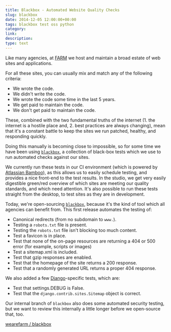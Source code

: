 ```yaml
---
title: Blackbox - Automated Website Quality Checks
slug: blackbox
date: 2014-12-05 12:00:00+00:00
tags: blackbox test oss python
category:
link:
description:
type: text
---
```


Like many agencies, at <a href="http://www.wearefarm.com">FARM</a> we host and maintain a broad estate of web sites and applications. 

For all these sites, you can usually mix and match any of the following criteria:

- We wrote the code.
- We didn't write the code.
- We wrote the code some time in the last 5 years.
- We get paid to maintain the code.
- We don't get paid to maintain the code.

These, combined with the two fundamental truths of the internet (1. the internet is a hostile place and, 2. best practices are always changing), mean that it's a constant battle to keep the sites we run patched, healthy, and responding quickly.

Doing this manually is becoming close to impossible, so for some time we have been using <a href="https://bitbucket.org/wearefarm/blackbox/">`blackbox`</a>, a collection of black-box tests which we use to run automated checks against our sites. 

We currently run these tests in our CI environment (which is powered by <a href="https://www.atlassian.com/software/bamboo">Atlassian Bamboo</a>), as this allows us to easily schedule testing, and provides a nice front-end to the test results. In the studio, we get very easily digestible green/red overview of which sites are meeting our quality standards, and which need attention. It's also possible to run these tests straight from the desktop, to test sites as they are in development.

Today, we're open-sourcing <a href="https://bitbucket.org/wearefarm/blackbox/">`blackbox`</a>, because it's the kind of tool which all agencies can benefit from. This first release automates the testing of:

- Canonical redirects (from no subdomain to `www.`).
- Testing a `robots.txt` file is present.
- Testing the `robots.txt` file isn't blocking too much content.
- Test a favicon is in place.
- Test that none of the on-page resources are returning a 404 or 500 error (for example, scripts or images)
- Test a sitemap.xml is included.
- Test that gzip responses are enabled.
- Test that the homepage of the site returns a 200 response.
- Test that a randomly generated URL returns a proper 404 response.

We also added a few <a href="http://www.djangoproject.com">Django</a>-specific tests, which are:

- Test that settings.DEBUG is False.
- Test that the `django.contrib.sites.Sitemap` object is correct.

Our internal branch of `blackbox` also does some automated security testing, but we want to review this internally a little longer before we open-source that, too.

<a class="embedly-card" href="https://bitbucket.org/wearefarm/blackbox/?1">wearefarm / blackbox</a>
<script async src="//cdn.embedly.com/widgets/platform.js" charset="UTF-8"></script>        
            